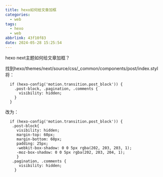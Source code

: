 ```yaml
---
title: hexo如何给文章加框
categories:
  - web
tags:
  - hexo
  - web
abbrlink: 43f10f83
date: 2024-05-28 15:25:54
---
```

hexo next主题如何给文章加框？
<!-- less -->
找到hexo/themes/next/source/css/_common/components/post/index.styl
将：
```
  if (hexo-config('motion.transition.post_block')) {
    .post-block, .pagination, .comments {
      visibility: hidden;
    }
  }
```
改为：
```
  if (hexo-config('motion.transition.post_block')) {
   .post-block{
     visibility: hidden;
     margin-top: 60px;
     margin-bottom: 60px;
     padding: 25px;
     -webkit-box-shadow: 0 0 5px rgba(202, 203, 203, 1);
     -moz-box-shadow: 0 0 5px rgba(202, 203, 204, 1);
     }
   .pagination, .comments {
      visibility: hidden;
    }
```
